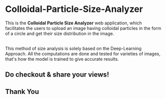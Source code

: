 # Colloidal-Particle-Size-Analyzer

This is the <b>Colloidal Particle Size Analyzer</b>  web application, which facilitates the users to upload an image having colloidal particles in the form of a circle and get their size distribution in the image. <br> <br>

This method of size analysis is solely based on the Deep-Learning Approach. All the computations are done and tested for varieties of images, that's how the model is trained to give accurate results.   

## Do checkout & share your views!

## Thank You

